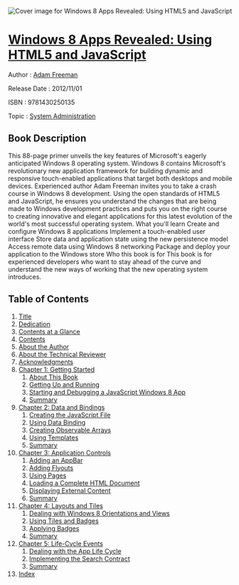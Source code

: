 ![Cover image for Windows 8 Apps Revealed: Using HTML5 and JavaScript](https://imgdetail.ebookreading.net/cover/cover/system_admin/EB9781430250135.jpg)

[Windows 8 Apps Revealed: Using HTML5 and JavaScript](https://ebookreading.net/view/book/Windows+8+Apps+Revealed%3A+Using+HTML5+and+JavaScript-EB9781430250135_1.html "Windows 8 Apps Revealed: Using HTML5 and JavaScript")
====================================================================================================================

Author : [Adam Freeman](https://ebookreading.net/search/author/Adam+Freeman)

Release Date : 2012/11/01

ISBN : 9781430250135

Topic : [System Administration](https://ebookreading.net/search/category/system-administration)

Book Description
-----------------

This 88-page primer unveils the key features of Microsoft's eagerly anticipated Windows 8 operating system. Windows 8 contains Microsoft's revolutionary new application framework for building dynamic and responsive touch-enabled applications that target both desktops and mobile devices.
Experienced author Adam Freeman invites you to take a crash course in Windows 8 development. Using the open standards of HTML5 and JavaScript, he ensures you understand the changes that are being made to Windows development practices and puts you on the right course to creating innovative and elegant applications for this latest evolution of the world's most successful operating system.
What you'll learn
Create and configure Windows 8 applications
Implement a touch-enabled user interface
Store data and application state using the new persistence model
Access remote data using Windows 8 networking
Package and deploy your application to the Windows store
Who this book is for
This book is for experienced developers who want to stay ahead of the curve and understand the new ways of working that the new operating system introduces.
              
Table of Contents
-----------------

1. [Title](https://ebookreading.net/view/book/Windows+8+Apps+Revealed%3A+Using+HTML5+and+JavaScript-EB9781430250135_2.html)
1. [Dedication](https://ebookreading.net/view/book/Windows+8+Apps+Revealed%3A+Using+HTML5+and+JavaScript-EB9781430250135_4.html)
1. [Contents at a Glance](https://ebookreading.net/view/book/Windows+8+Apps+Revealed%3A+Using+HTML5+and+JavaScript-EB9781430250135_5.html)
1. [Contents](https://ebookreading.net/view/book/Windows+8+Apps+Revealed%3A+Using+HTML5+and+JavaScript-EB9781430250135_6.html)
1. [About the Author](https://ebookreading.net/view/book/Windows+8+Apps+Revealed%3A+Using+HTML5+and+JavaScript-EB9781430250135_7.html)
1. [About the Technical Reviewer](https://ebookreading.net/view/book/Windows+8+Apps+Revealed%3A+Using+HTML5+and+JavaScript-EB9781430250135_8.html)
1. [Acknowledgments](https://ebookreading.net/view/book/Windows+8+Apps+Revealed%3A+Using+HTML5+and+JavaScript-EB9781430250135_9.html)
1. [Chapter 1: Getting Started](https://ebookreading.net/view/book/Windows+8+Apps+Revealed%3A+Using+HTML5+and+JavaScript-EB9781430250135_11.html)
    1. [About This Book](https://ebookreading.net/view/book/Windows+8+Apps+Revealed%3A+Using+HTML5+and+JavaScript-EB9781430250135_11.html#Sec1)
    1. [Getting Up and Running](https://ebookreading.net/view/book/Windows+8+Apps+Revealed%3A+Using+HTML5+and+JavaScript-EB9781430250135_11.html#Sec13)
    1. [Starting and Debugging a JavaScript Windows 8 App](https://ebookreading.net/view/book/Windows+8+Apps+Revealed%3A+Using+HTML5+and+JavaScript-EB9781430250135_11.html#Sec18)
    1. [Summary](https://ebookreading.net/view/book/Windows+8+Apps+Revealed%3A+Using+HTML5+and+JavaScript-EB9781430250135_11.html#Sec21)
1. [Chapter 2: Data and Bindings](https://ebookreading.net/view/book/Windows+8+Apps+Revealed%3A+Using+HTML5+and+JavaScript-EB9781430250135_12.html)
    1. [Creating the JavaScript File](https://ebookreading.net/view/book/Windows+8+Apps+Revealed%3A+Using+HTML5+and+JavaScript-EB9781430250135_12.html#Sec1)
    1. [Using Data Binding](https://ebookreading.net/view/book/Windows+8+Apps+Revealed%3A+Using+HTML5+and+JavaScript-EB9781430250135_12.html#Sec8)
    1. [Creating Observable Arrays](https://ebookreading.net/view/book/Windows+8+Apps+Revealed%3A+Using+HTML5+and+JavaScript-EB9781430250135_12.html#Sec13)
    1. [Using Templates](https://ebookreading.net/view/book/Windows+8+Apps+Revealed%3A+Using+HTML5+and+JavaScript-EB9781430250135_12.html#Sec14)
    1. [Summary](https://ebookreading.net/view/book/Windows+8+Apps+Revealed%3A+Using+HTML5+and+JavaScript-EB9781430250135_12.html#Sec22)
1. [Chapter 3: Application Controls](https://ebookreading.net/view/book/Windows+8+Apps+Revealed%3A+Using+HTML5+and+JavaScript-EB9781430250135_13.html)
    1. [Adding an AppBar](https://ebookreading.net/view/book/Windows+8+Apps+Revealed%3A+Using+HTML5+and+JavaScript-EB9781430250135_13.html#Sec1)
    1. [Adding Flyouts](https://ebookreading.net/view/book/Windows+8+Apps+Revealed%3A+Using+HTML5+and+JavaScript-EB9781430250135_13.html#Sec3)
    1. [Using Pages](https://ebookreading.net/view/book/Windows+8+Apps+Revealed%3A+Using+HTML5+and+JavaScript-EB9781430250135_13.html#Sec7)
    1. [Loading a Complete HTML Document](https://ebookreading.net/view/book/Windows+8+Apps+Revealed%3A+Using+HTML5+and+JavaScript-EB9781430250135_13.html#Sec11)
    1. [Displaying External Content](https://ebookreading.net/view/book/Windows+8+Apps+Revealed%3A+Using+HTML5+and+JavaScript-EB9781430250135_13.html#Sec13)
    1. [Summary](https://ebookreading.net/view/book/Windows+8+Apps+Revealed%3A+Using+HTML5+and+JavaScript-EB9781430250135_13.html#Sec17)
1. [Chapter 4: Layouts and Tiles](https://ebookreading.net/view/book/Windows+8+Apps+Revealed%3A+Using+HTML5+and+JavaScript-EB9781430250135_14.html)
    1. [Dealing with Windows 8 Orientations and Views](https://ebookreading.net/view/book/Windows+8+Apps+Revealed%3A+Using+HTML5+and+JavaScript-EB9781430250135_14.html#Sec1)
    1. [Using Tiles and Badges](https://ebookreading.net/view/book/Windows+8+Apps+Revealed%3A+Using+HTML5+and+JavaScript-EB9781430250135_14.html#Sec9)
    1. [Applying Badges](https://ebookreading.net/view/book/Windows+8+Apps+Revealed%3A+Using+HTML5+and+JavaScript-EB9781430250135_14.html#Sec18)
    1. [Summary](https://ebookreading.net/view/book/Windows+8+Apps+Revealed%3A+Using+HTML5+and+JavaScript-EB9781430250135_14.html#Sec19)
1. [Chapter 5: Life-Cycle Events](https://ebookreading.net/view/book/Windows+8+Apps+Revealed%3A+Using+HTML5+and+JavaScript-EB9781430250135_15.html)
    1. [Dealing with the App Life Cycle](https://ebookreading.net/view/book/Windows+8+Apps+Revealed%3A+Using+HTML5+and+JavaScript-EB9781430250135_15.html#Sec1)
    1. [Implementing the Search Contract](https://ebookreading.net/view/book/Windows+8+Apps+Revealed%3A+Using+HTML5+and+JavaScript-EB9781430250135_15.html#Sec13)
    1. [Summary](https://ebookreading.net/view/book/Windows+8+Apps+Revealed%3A+Using+HTML5+and+JavaScript-EB9781430250135_15.html#Sec19)
1. [Index](https://ebookreading.net/view/book/Windows+8+Apps+Revealed%3A+Using+HTML5+and+JavaScript-EB9781430250135_16.html)

